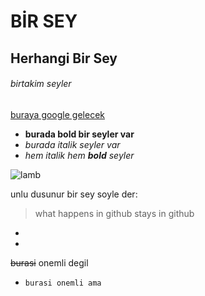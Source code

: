 # BİR SEY
## Herhangi Bir Sey
###### birtakim seyler
[buraya google gelecek](https://www.google.com/)

* **burada bold bir seyler var**
* *burada italik seyler var*
* *hem italik hem **bold** seyler*


![lamb](https://comotion.uw.edu/wp-content/uploads/2017/06/image.jpg)

unlu dusunur bir sey soyle der:
> what happens in github stays in github
*
*
~~burasi~~ onemli degil
* `burasi onemli ama`

